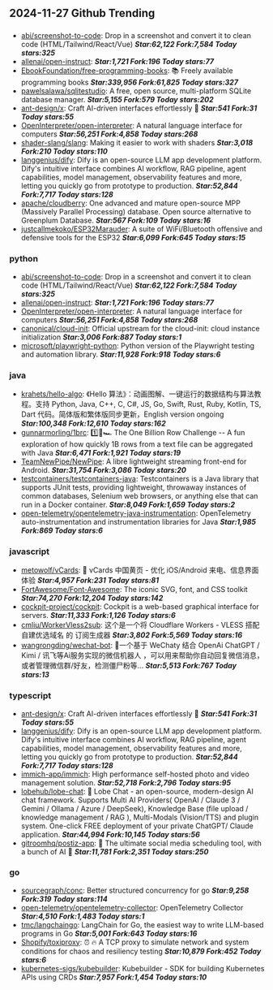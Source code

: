 ## 2024-11-27 Github Trending

### 
* [abi/screenshot-to-code](https://github.com/abi/screenshot-to-code): Drop in a screenshot and convert it to clean code (HTML/Tailwind/React/Vue) ***Star:62,122 Fork:7,584 Today stars:325***
* [allenai/open-instruct](https://github.com/allenai/open-instruct):  ***Star:1,721 Fork:196 Today stars:77***
* [EbookFoundation/free-programming-books](https://github.com/EbookFoundation/free-programming-books): 📚 Freely available programming books ***Star:339,956 Fork:61,825 Today stars:327***
* [pawelsalawa/sqlitestudio](https://github.com/pawelsalawa/sqlitestudio): A free, open source, multi-platform SQLite database manager. ***Star:5,155 Fork:579 Today stars:202***
* [ant-design/x](https://github.com/ant-design/x): Craft AI-driven interfaces effortlessly 🤖 ***Star:541 Fork:31 Today stars:55***
* [OpenInterpreter/open-interpreter](https://github.com/OpenInterpreter/open-interpreter): A natural language interface for computers ***Star:56,251 Fork:4,858 Today stars:268***
* [shader-slang/slang](https://github.com/shader-slang/slang): Making it easier to work with shaders ***Star:3,018 Fork:210 Today stars:110***
* [langgenius/dify](https://github.com/langgenius/dify): Dify is an open-source LLM app development platform. Dify's intuitive interface combines AI workflow, RAG pipeline, agent capabilities, model management, observability features and more, letting you quickly go from prototype to production. ***Star:52,844 Fork:7,717 Today stars:128***
* [apache/cloudberry](https://github.com/apache/cloudberry): One advanced and mature open-source MPP (Massively Parallel Processing) database. Open source alternative to Greenplum Database. ***Star:567 Fork:109 Today stars:16***
* [justcallmekoko/ESP32Marauder](https://github.com/justcallmekoko/ESP32Marauder): A suite of WiFi/Bluetooth offensive and defensive tools for the ESP32 ***Star:6,099 Fork:645 Today stars:15***

### python
* [abi/screenshot-to-code](https://github.com/abi/screenshot-to-code): Drop in a screenshot and convert it to clean code (HTML/Tailwind/React/Vue) ***Star:62,122 Fork:7,584 Today stars:325***
* [allenai/open-instruct](https://github.com/allenai/open-instruct):  ***Star:1,721 Fork:196 Today stars:77***
* [OpenInterpreter/open-interpreter](https://github.com/OpenInterpreter/open-interpreter): A natural language interface for computers ***Star:56,251 Fork:4,858 Today stars:268***
* [canonical/cloud-init](https://github.com/canonical/cloud-init): Official upstream for the cloud-init: cloud instance initialization ***Star:3,006 Fork:887 Today stars:1***
* [microsoft/playwright-python](https://github.com/microsoft/playwright-python): Python version of the Playwright testing and automation library. ***Star:11,928 Fork:918 Today stars:6***

### java
* [krahets/hello-algo](https://github.com/krahets/hello-algo): 《Hello 算法》：动画图解、一键运行的数据结构与算法教程。支持 Python, Java, C++, C, C#, JS, Go, Swift, Rust, Ruby, Kotlin, TS, Dart 代码。简体版和繁体版同步更新，English version ongoing ***Star:100,348 Fork:12,610 Today stars:162***
* [gunnarmorling/1brc](https://github.com/gunnarmorling/1brc): 1️⃣🐝🏎️ The One Billion Row Challenge -- A fun exploration of how quickly 1B rows from a text file can be aggregated with Java ***Star:6,471 Fork:1,921 Today stars:19***
* [TeamNewPipe/NewPipe](https://github.com/TeamNewPipe/NewPipe): A libre lightweight streaming front-end for Android. ***Star:31,754 Fork:3,086 Today stars:20***
* [testcontainers/testcontainers-java](https://github.com/testcontainers/testcontainers-java): Testcontainers is a Java library that supports JUnit tests, providing lightweight, throwaway instances of common databases, Selenium web browsers, or anything else that can run in a Docker container. ***Star:8,049 Fork:1,659 Today stars:2***
* [open-telemetry/opentelemetry-java-instrumentation](https://github.com/open-telemetry/opentelemetry-java-instrumentation): OpenTelemetry auto-instrumentation and instrumentation libraries for Java ***Star:1,985 Fork:869 Today stars:6***

### javascript
* [metowolf/vCards](https://github.com/metowolf/vCards): 📡️ vCards 中国黄页 - 优化 iOS/Android 来电、信息界面体验 ***Star:4,957 Fork:231 Today stars:81***
* [FortAwesome/Font-Awesome](https://github.com/FortAwesome/Font-Awesome): The iconic SVG, font, and CSS toolkit ***Star:74,270 Fork:12,204 Today stars:142***
* [cockpit-project/cockpit](https://github.com/cockpit-project/cockpit): Cockpit is a web-based graphical interface for servers. ***Star:11,333 Fork:1,126 Today stars:6***
* [cmliu/WorkerVless2sub](https://github.com/cmliu/WorkerVless2sub): 这个是一个将 Cloudflare Workers - VLESS 搭配 自建优选域名 的 订阅生成器 ***Star:3,802 Fork:5,569 Today stars:16***
* [wangrongding/wechat-bot](https://github.com/wangrongding/wechat-bot): 🤖一个基于 WeChaty 结合 OpenAi ChatGPT / Kimi / 讯飞等Ai服务实现的微信机器人 ，可以用来帮助你自动回复微信消息，或者管理微信群/好友，检测僵尸粉等... ***Star:5,513 Fork:767 Today stars:13***

### typescript
* [ant-design/x](https://github.com/ant-design/x): Craft AI-driven interfaces effortlessly 🤖 ***Star:541 Fork:31 Today stars:55***
* [langgenius/dify](https://github.com/langgenius/dify): Dify is an open-source LLM app development platform. Dify's intuitive interface combines AI workflow, RAG pipeline, agent capabilities, model management, observability features and more, letting you quickly go from prototype to production. ***Star:52,844 Fork:7,717 Today stars:128***
* [immich-app/immich](https://github.com/immich-app/immich): High performance self-hosted photo and video management solution. ***Star:52,718 Fork:2,796 Today stars:95***
* [lobehub/lobe-chat](https://github.com/lobehub/lobe-chat): 🤯 Lobe Chat - an open-source, modern-design AI chat framework. Supports Multi AI Providers( OpenAI / Claude 3 / Gemini / Ollama / Azure / DeepSeek), Knowledge Base (file upload / knowledge management / RAG ), Multi-Modals (Vision/TTS) and plugin system. One-click FREE deployment of your private ChatGPT/ Claude application. ***Star:44,994 Fork:10,145 Today stars:56***
* [gitroomhq/postiz-app](https://github.com/gitroomhq/postiz-app): 📨 The ultimate social media scheduling tool, with a bunch of AI 🤖 ***Star:11,781 Fork:2,351 Today stars:250***

### go
* [sourcegraph/conc](https://github.com/sourcegraph/conc): Better structured concurrency for go ***Star:9,258 Fork:319 Today stars:114***
* [open-telemetry/opentelemetry-collector](https://github.com/open-telemetry/opentelemetry-collector): OpenTelemetry Collector ***Star:4,510 Fork:1,483 Today stars:1***
* [tmc/langchaingo](https://github.com/tmc/langchaingo): LangChain for Go, the easiest way to write LLM-based programs in Go ***Star:5,001 Fork:643 Today stars:16***
* [Shopify/toxiproxy](https://github.com/Shopify/toxiproxy): ⏰ 🔥 A TCP proxy to simulate network and system conditions for chaos and resiliency testing ***Star:10,879 Fork:452 Today stars:6***
* [kubernetes-sigs/kubebuilder](https://github.com/kubernetes-sigs/kubebuilder): Kubebuilder - SDK for building Kubernetes APIs using CRDs ***Star:7,957 Fork:1,454 Today stars:10***
